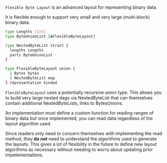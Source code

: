 `Flexible Byte Layout` is an advanced layout for representing binary data.

It is flexible enough to support very small and very large (multi-block) binary data.

```sh
type Lengths [Int]
type ByteUnionList [&FlexibleByteLayout]

type NestedByteList struct {
  lengths Lengths
  parts ByteUnionList
}

type FlexibleByteLayout union {
  | Bytes bytes
  | NestedByteList map
} representation kinded
```

`FlexibleByteLayout` uses a potentially recursive union type. This allows you to build very large nested
dags via NestedByteList that can themselves contain additional NestedByteLists, links to BytesUnions.

An implementation must define a custom function for reading ranges of binary
data but once implemented, you can read data regardless of the layout algorithm used.

Since readers only need to concern themselves with implementing the read method, they **do not**
need to understand the algorithms used to generate the layouts. This gives a lot of flexibility
in the future to define new layout algorithms as necessary without needing to worry about
updating prior impelementations.
